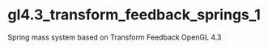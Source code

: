 gl4.3_transform_feedback_springs_1
==================================

Spring mass system based on Transform Feedback OpenGL 4.3
